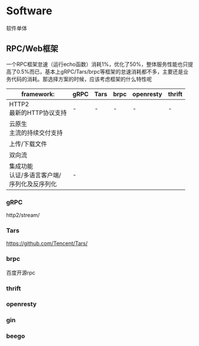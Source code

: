 # Software
软件单体

## RPC/Web框架
一个RPC框架怠速（运行echo函数）消耗1%，优化了50%，整体服务性能也只提高了0.5%而已，基本上gRPC/Tars/brpc等框架的怠速消耗都不多，主要还是业务代码的消耗。那选择方案的时候，应该考虑框架的什么特性呢

framework:|gRPC|Tars|brpc|openresty|thrift
-|-|-|-|-|-
HTTP2<br>最新的HTTP协议支持|-|-|-|-|-
云原生<br>主流的持续交付支持|
上传/下载文件|
双向流|
集成功能<br>认证/多语言客户端/<br>序列化及反序列化|-


### gRPC
http2/stream/
### Tars
https://github.com/Tencent/Tars/
### brpc
百度开源rpc

### thrift

### openresty
### gin
### beego
